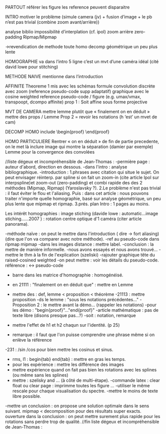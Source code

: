 PARTOUT
	référer les figure
	les reference peuvent disparaitre




INTRO
motiver le problème (simule camera (jv) + fusion d’image + le pb n’est pas trivial (combine zoom avant/arrière))

analyse biblio
	impossibilité d’interplation (cf. ipol)
	zoom arrière zero-padding
	Ripmap/Mipmap

->revendication de methode
	toute homo
	decomp géométrique
	un peu plus lente




HOMOGRAPHIE
	va dans l’intro 5 ligne
	c’est un mvt d’une caméra idéal (cité david lowe pour stitching)

METHODE NAIVE
	mentionne dans l’introduction 


AFFINITE
	Theoreme 1 mis avec les schémas
	formule convolution discrète avec zoom (reference pseudo-code supp adaptatif)
	graphique avec le cosine weighted
	reference pseudo-code / figure (e.g. umax/vmax, transpoopt, dcompo affinite)
	prop 1 : Soit affine sous forme projective




MVT DE CAMERA
	mettre lemme plutôt que « finalement on en déduit »
	mettre des props / Lemme
	Prop 2 = revoir les notations (h ‘est’ un mvet de cam)

DECOMP HOMO
	include \begin{proof} \end{proof}

HOMO PARTICULIERE
	Rentrer « on en déduit » de fin de partie precedente, on le met là
	inclure image qui montre la séparation (damier par exemple)
	Lemme pour la convergence des convolées




//liste dégeux et incompréhensible de Jean-Thomas :
-permière page : auteur d'abord, direction en dessous.
-dans l'intro : analyse bibliographique.
-introduction : 1.phrases avec citation qui situe le sujet. On peut envisager réinterp. 
par spline si on fait un zoom-in (cite article Ipol sur interpspline)et zoom-out
(zero-padding) et combi rapide des des 2 méthodes (Mipmap, Ripmap) (Yaroslavsky ?).
		2.Le problème n'est pas trivial : il faut éviter le flou et l'aliasing.
Puis : dans cet article : nous pouvons traiter n'importe quelle homographie, basé sur analyse
géométrique, un peu plus lente que mipmap et ripmap.
		3.prés. plan
Intro : 1 pages au moins.

Les intérêt homographies : image stiching (davide lowe : automatic...image stiching......2007
) : rotation centre optique d'1 caméra (citer article panorama).

-méthode naïve : on peut le mettre dans l'introduction ( dire -> fort aliasing) (dire que l'on
va comparer avec notre méthode).
-ref au pseudo-code dans ripmap mipmap
-dans les images distance : mettre label.
-conclusion : la mettre de manière informelle.
-nous avons essayés et nous avons trouvé...
-mettre le thm à la fin de l'explication (szeliski)
-rajouter graphique tête du raised-cosined weighted
-on peut mettre : voir les détails du pseudo-code.
référence : <-> pseudo-code
- barre dans les matrice d'homographie : homogénéisé.
- en 21111 : "finalement on en déduit que" : mettre en Lemme
- mettre des : def, lemme < proposition < théorème
-21113 : mettre proposition
-ds le lemme : "sous les notations précédentes..."
-Proposition 2 : le mettre avant la démo... (rappeler les notations)
-pour les démo : "begin{proof}"..."end{proof}"
-article mathématique : pas de texte libre (disons presque pas...?)
-soit : notation, remarque





- mettre l'effet de h1 et h2 chaqun sur l'identité. (p 25)
- remarque : il faut que l'on puisse comprendre une phrase même si on enlève la référence

-231 : /sin /cos  pour bien mettre les cosinus et sinus.
- rms, l1 : begin{tab} end{tab} : mettre en gras les temps.
- pour les expérience : mettre les différence des images
- mettre expérience quand on fait pas bien les rotations avec les splines (ou même sans les splines)
- mettre : szelisky and ... (à côté de multi-étape).
-commande latex : clear float ou clear page : imprimme toutes les figure ...
-utiliser le même rescale pour chaque visualisation du spectre.
-mettre le moins de texte libre possible.


-mettre un conclusion : on propose une solution optimale dans le sens suivant. mipmap < decomposition 
pour des résultats super exacts.
ouverture dans la conclusion : on peut mettre surement plus rapide pour les rotations sans perdre trop
de qualité. 
//fin liste dégeux et incompréhensible de Jean-Thomas :
